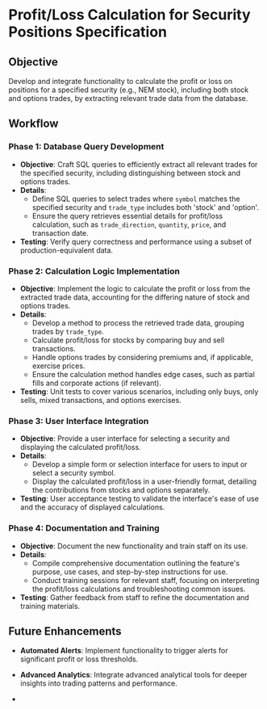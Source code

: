 
# Profit/Loss Calculation for Security Positions Specification

## Objective

Develop and integrate functionality to calculate the profit or loss on positions for a specified security (e.g., NEM stock), including both stock and options trades, by extracting relevant trade data from the database.

## Workflow

### Phase 1: Database Query Development

- **Objective**: Craft SQL queries to efficiently extract all relevant trades for the specified security, including distinguishing between stock and options trades.
- **Details**:
  - Define SQL queries to select trades where `symbol` matches the specified security and `trade_type` includes both 'stock' and 'option'.
  - Ensure the query retrieves essential details for profit/loss calculation, such as `trade_direction`, `quantity`, `price`, and transaction date.
- **Testing**: Verify query correctness and performance using a subset of production-equivalent data.

### Phase 2: Calculation Logic Implementation

- **Objective**: Implement the logic to calculate the profit or loss from the extracted trade data, accounting for the differing nature of stock and options trades.
- **Details**:
  - Develop a method to process the retrieved trade data, grouping trades by `trade_type`.
  - Calculate profit/loss for stocks by comparing buy and sell transactions.
  - Handle options trades by considering premiums and, if applicable, exercise prices.
  - Ensure the calculation method handles edge cases, such as partial fills and corporate actions (if relevant).
- **Testing**: Unit tests to cover various scenarios, including only buys, only sells, mixed transactions, and options exercises.

### Phase 3: User Interface Integration

- **Objective**: Provide a user interface for selecting a security and displaying the calculated profit/loss.
- **Details**:
  - Develop a simple form or selection interface for users to input or select a security symbol.
  - Display the calculated profit/loss in a user-friendly format, detailing the contributions from stocks and options separately.
- **Testing**: User acceptance testing to validate the interface's ease of use and the accuracy of displayed calculations.

### Phase 4: Documentation and Training

- **Objective**: Document the new functionality and train staff on its use.
- **Details**:
  - Compile comprehensive documentation outlining the feature's purpose, use cases, and step-by-step instructions for use.
  - Conduct training sessions for relevant staff, focusing on interpreting the profit/loss calculations and troubleshooting common issues.
- **Testing**: Gather feedback from staff to refine the documentation and training materials.

## Future Enhancements

- **Automated Alerts**: Implement functionality to trigger alerts for significant profit or loss thresholds.
- **Advanced Analytics**: Integrate advanced analytical tools for deeper insights into trading patterns and performance.

-